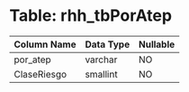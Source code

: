 # Table: rhh_tbPorAtep

| Column Name | Data Type | Nullable |
|-------------|-----------|----------|
| por_atep | varchar | NO |
| ClaseRiesgo | smallint | NO |
